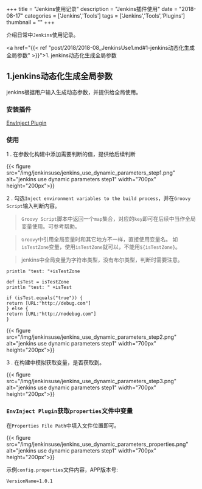 +++
title = "Jenkins使用记录"
description = "Jenkins插件使用"
date = "2018-08-17"
categories = ['Jenkins','Tools']
tags = ['Jenkins','Tools','Plugins']
thumbnail = ""
+++


 介绍日常中`Jenkins`使用记录。

<a href="{{< ref "post/2018/2018-08_JenkinsUse1.md#1-jenkins动态化生成全局参数" >}}">1. jenkins动态化生成全局参数</a>



<!--more-->


## 1.jenkins动态化生成全局参数 



jenkins根据用户输入生成动态参数，并提供给全局使用。

### 安装插件

[EnvInject Plugin](https://wiki.jenkins.io/display/JENKINS/EnvInject+Plugin)  

### 使用

1 . 在参数化构建中添加需要判断的值，提供给后续判断

 {{< figure src="/img/jenkinsuse/jenkins_use_dynamic_parameters_step1.png" alt="jenkins use dynamic parameters step1" width="700px" height="200px">}}

<p></p>	

2 . 勾选`Inject environment variables to the build process`，并在`Groovy Script`输入判断内容。

> `Groovy Script`脚本中返回一个`map`集合，对应的`key`即可在后续中当作全局变量使用。可参考帮助。

> `Groovy`中引用全局变量时和其它地方不一样，直接使用变量名。
如`isTestZone`变量，使用`isTestZone`就可以，不能用`${isTestZone}`。

> jenkins中全局变量为字符串类型，没有布尔类型，判断时需要注意。


```
println "test: "+isTestZone

def isTest = isTestZone
println "test: " +isTest

if (isTest.equals("true")) {
return [URL:"http://debug.com"]
} else {
return [URL:"http://nodebug.com"]
}
```

 {{< figure src="/img/jenkinsuse/jenkins_use_dynamic_parameters_step2.png" alt="jenkins use dynamic parameters step1" width="700px" height="200px">}}

<p></p>	

3 . 在构建中模拟获取变量，是否获取到。

 {{< figure src="/img/jenkinsuse/jenkins_use_dynamic_parameters_step3.png" alt="jenkins use dynamic parameters step1" width="700px" height="200px">}}

<p></p>	

### `EnvInject Plugin`获取`properties`文件中变量

在`Properties File Path`中填入文件位置即可。

 {{< figure src="/img/jenkinsuse/jenkins_use_dynamic_parameters_properties.png" alt="jenkins use dynamic parameters step1" width="700px" height="200px">}}

<p></p>	

示例`config.properties`文件内容，APP版本号:
```
VersionName=1.0.1
```










